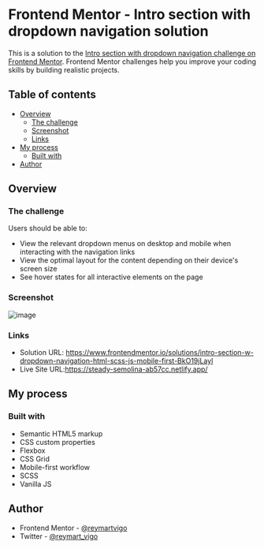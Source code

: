 # Frontend Mentor - Intro section with dropdown navigation solution

This is a solution to the [Intro section with dropdown navigation challenge on Frontend Mentor](https://www.frontendmentor.io/challenges/intro-section-with-dropdown-navigation-ryaPetHE5). Frontend Mentor challenges help you improve your coding skills by building realistic projects. 

## Table of contents

- [Overview](#overview)
  - [The challenge](#the-challenge)
  - [Screenshot](#screenshot)
  - [Links](#links)
- [My process](#my-process)
  - [Built with](#built-with)
- [Author](#author)

## Overview

### The challenge

Users should be able to:

- View the relevant dropdown menus on desktop and mobile when interacting with the navigation links
- View the optimal layout for the content depending on their device's screen size
- See hover states for all interactive elements on the page

### Screenshot

![image](https://user-images.githubusercontent.com/111113305/226075544-46dcd6f6-6261-498c-8076-68073766997d.png)



### Links

- Solution URL: https://www.frontendmentor.io/solutions/intro-section-w-dropdown-navigation-html-scss-js-mobile-first-BkO19jLayl
- Live Site URL:https://steady-semolina-ab57cc.netlify.app/

## My process

### Built with

- Semantic HTML5 markup
- CSS custom properties
- Flexbox
- CSS Grid
- Mobile-first workflow
- SCSS 
- Vanilla JS

## Author

- Frontend Mentor - [@reymartvigo](https://www.frontendmentor.io/profile/reymartvigo)
- Twitter - [@reymart_vigo](https://www.twitter.com/reymart_vigo)


